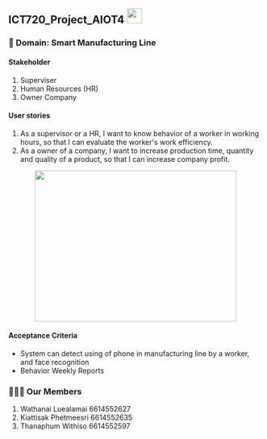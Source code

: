 ## ICT720_Project_AIOT4 <img src="https://raw.githubusercontent.com/MartinHeinz/MartinHeinz/master/wave.gif" width="30px">

### 🏢 Domain: Smart Manufacturing Line
#### Stakeholder
1. Superviser 
2. Human Resources (HR)
3. Owner Company

#### User stories
 1. As a supervisor or a HR, I want to know behavior of a worker in working hours, so that I can evaluate the worker's work efficiency.<br>
 2. As a owner of a company, I want to increase production time, quantity and quality of a product, so that I can increase company profit.<br>
</p>
<p align="center">
 <img  width=400px height=300px src="https://raw.githubusercontent.com/Watthanail/ICT720_Project_AIOT4/feature/micro27/Images/README/Overview02_TAIST_ICT720.png"><br></p>


#### Acceptance Criteria
<ul>
<li>System can detect using of phone in manufacturing line by a worker, and face recognition </li>

<li>Behavior Weekly Reports</li>
</ul>


### 👩🏻‍💻 Our Members
1. Wathanai Luealamai 6614552627 <br>
2. Kiattisak Phetmeesri 6614552635 <br>
3. Thanaphum Withiso 6614552597 <br>
